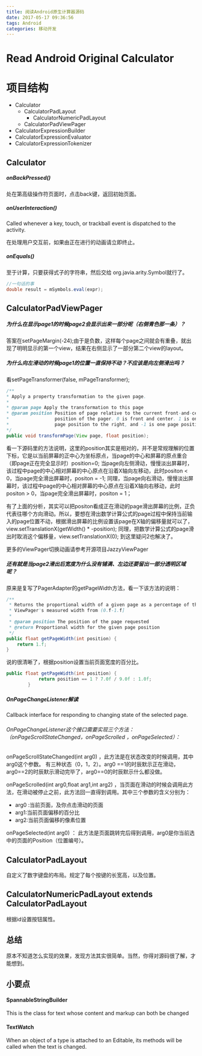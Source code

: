 ```yaml
---
title: 阅读Android原生计算器源码
date: 2017-05-17 09:36:56
tags: Android
categories: 移动开发
---
```

# Read Android Original Calculator

# 项目结构
- Calculator
  - CalculatorPadLayout
    - CalculatorNumericPadLayout
  - CalculatorPadViewPager
- CalculatorExpressionBuilder
- CalculatorExpressionEvaluator
- CalculatorExpressionTokenizer

<!-- more -->

## Calculator
##### onBackPressed()
处在第高级操作符页面时，点击back键，返回初始页面。
##### onUserInteraction()
Called whenever a key, touch, or trackball event is dispatched to the activity.

在处理用户交互前，如果由正在进行的动画请立即终止。
##### onEquals()
至于计算，只要获得式子的字符串，然后交给 org.javia.arity.Symbol就行了。
```java
//一句话的事
double result = mSymbols.eval(expr);
```

## CalculatorPadViewPager
##### 为什么在显示page1的时候page2会显示出来一部分呢（右侧青色那一条）？
答案在setPageMargin(-24);由于是负数，这样每个page之间就会有重叠，就出现了明明显示的第一个view，结果在右侧显示了一部分第二个view的layout。
##### 为什么向左滑动的时候page1的位置一直保持不动？不应该是向左侧滑出吗？
看setPageTransformer(false, mPageTransformer);

```java
/**
* Apply a property transformation to the given page.
*
* @param page Apply the transformation to this page
* @param position Position of page relative to the current front-and-center
*                 position of the pager. 0 is front and center. 1 is one full
*                 page position to the right, and -1 is one page position to the left.
*/
public void transformPage(View page, float position);
```

看一下源码里的方法说明，这里的position其实是相对的，并不是常规理解的位置下标，它是以当前屏幕的正中心为坐标原点，当page的中心和屏幕的原点重合（即page正在完全显示时）position=0;
当page向左侧滑动，慢慢淡出屏幕时，该过程中page的中心相对屏幕的中心原点在沿着X轴向左移动，此时positon < 0，当page完全滑出屏幕时，positon = -1;
同理，当page向右滑动，慢慢淡出屏幕时，该过程中page的中心相对屏幕的中心原点在沿着X轴向右移动，此时positon > 0，当page完全滑出屏幕时，positon = 1；

有了上面的分析，其实可以把positon看成正在滑动的page滑出屏幕的比例，正负代表往哪个方向滑动。所以，要想在滑出数学计算公式的page过程中保持当前输入的page位置不动，根据滑出屏幕的比例设置该page在X轴的偏移量就可以了，view.setTranslationX(getWidth() * -position); 同理，把数学计算公式的page滑出时取消这个偏移量，view.setTranslationX(0); 到这里疑问2也解决了。

更多的ViewPager切换动画请参考开源项目JazzyViewPager
##### 还有就是当page2滑出后宽度为什么没有铺满、左边还要留出一部分透明区域呢？
原来是复写了PagerAdapter的getPageWidth方法，看一下该方法的说明：

```java
/**
 * Returns the proportional width of a given page as a percentage of the
 * ViewPager's measured width from (0.f-1.f]
 *
 * @param position The position of the page requested
 * @return Proportional width for the given page position
 */
public float getPageWidth(int position) {
    return 1.f;
}
```
说的很清晰了，根据position设置当前页面宽度的百分比。

```java
public float getPageWidth(int position) {
            return position == 1 ? 7.0f / 9.0f : 1.0f;
        }
```

##### OnPageChangeListener解读
Callback interface for responding to changing state of the selected page.

###### OnPageChangeListener这个接口需要实现三个方法：（onPageScrollStateChanged，onPageScrolled ，onPageSelected）：

onPageScrollStateChanged(int arg0)   ，此方法是在状态改变的时候调用，其中arg0这个参数。
有三种状态（0，1，2）。arg0 ==1的时辰默示正在滑动，arg0==2的时辰默示滑动完毕了，arg0==0的时辰默示什么都没做。

onPageScrolled(int arg0,float arg1,int arg2)    ，当页面在滑动的时候会调用此方法，在滑动被停止之前，此方法回一直得到调用。其中三个参数的含义分别为：
- arg0 :当前页面，及你点击滑动的页面
- arg1:当前页面偏移的百分比
- arg2:当前页面偏移的像素位置

onPageSelected(int arg0) ：   此方法是页面跳转完后得到调用，arg0是你当前选中的页面的Position（位置编号）。

## CalculatorPadLayout
自定义了数字键盘的布局。规定了每个按键的长宽高，以及位置。
## CalculatorNumericPadLayout extends CalculatorPadLayout
根据id设置按钮属性。

## 总结
原本不知道怎么实现的效果，发现方法其实很简单。当然，你得对源码很了解，才能想到。

## 小要点
#### SpannableStringBuilder
This is the class for text whose content and markup can both be changed

#### TextWatch
When an object of a type is attached to an Editable, its methods will be called when the text is changed.
